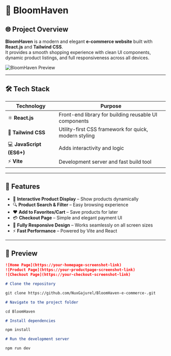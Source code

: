 # 🌸 BloomHaven

## 🌐 Project Overview

**BloomHaven** is a modern and elegant **e-commerce website** built with **React.js** and **Tailwind CSS**.  
It provides a smooth shopping experience with clean UI components, dynamic product listings, and full responsiveness across all devices.

![BloomHaven Preview](https://i.imgur.com/abcd123.png)


---

## 🛠️ Tech Stack

| Technology               | Purpose                                               |
| ------------------------ | ----------------------------------------------------- |
| ⚛️ **React.js**          | Front-end library for building reusable UI components |
| 🎨 **Tailwind CSS**      | Utility-first CSS framework for quick, modern styling |
| 💻 **JavaScript (ES6+)** | Adds interactivity and logic                          |
| ⚡ **Vite**              | Development server and fast build tool                |

---

## 🚀 Features

- 🛒 **Interactive Product Display** – Show products dynamically
- 🔍 **Product Search & Filter** – Easy browsing experience
- ❤️ **Add to Favorites/Cart** – Save products for later
- 💳 **Checkout Page** – Simple and elegant payment UI
- 📱 **Fully Responsive Design** – Works seamlessly on all screen sizes
- ⚡ **Fast Performance** – Powered by Vite and React

---

## 📸 Preview


```markdown
![Home Page](https://your-homepage-screenshot-link)
![Product Page](https://your-productpage-screenshot-link)
![Checkout Page](https://your-checkout-screenshot-link)

# Clone the repository

git clone https://github.com/NuxGajurel/BloomHaven-e-commerce-.git

# Navigate to the project folder

cd BloomHaven

# Install dependencies

npm install

# Run the development server

npm run dev
```
